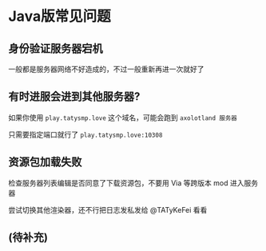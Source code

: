 # Java版常见问题

## 身份验证服务器宕机

一般都是服务器网络不好造成的，不过一般重新再进一次就好了

## 有时进服会进到其他服务器?

如果你使用 `play.tatysmp.love` 这个域名，可能会跑到 `axolotland 服务器`

只需要指定端口就行了 `play.tatysmp.love:10308`

## 资源包加载失败

检查服务器列表编辑是否同意了下载资源包，不要用 Via 等跨版本 mod 进入服务器

尝试切换其他渲染器，还不行把日志发私发给 @TATyKeFei 看看

## (待补充)
